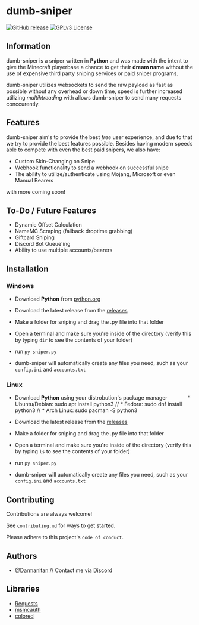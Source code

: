 # dumb-sniper
[![GitHub release](https://img.shields.io/github/release/wieku/danser-go.svg)](https://github.com/Darmanitan/dumb-sniper/releases/latest) [![GPLv3 License](https://img.shields.io/badge/License-GPL%20v3-yellow.svg)](https://opensource.org/licenses/)
## Information
dumb-sniper is a sniper written in **Python** and was made with the intent to give the Minecraft playerbase a chance to get their **dream name** without the use of expensive third party sniping services or paid sniper programs. 

dumb-sniper utilizes websockets to send the raw payload as fast as possible without any overhead or down time, speed is further increased utilizing *multihtreading* with allows dumb-sniper to send many requests conccurently.

## Features
dumb-sniper aim's to provide the best *free* user experience, and due to that we try to provide the best features possible. Besides having modern speeds able to compete with even the best paid snipers, we also have:

* Custom Skin-Changing on Snipe
* Webhook functionality to send a webhook on successful snipe
* The ability to utilize/authenticate using Mojang, Microsoft or even Manual Bearers

with more coming soon!

## To-Do / Future Features
* Dynamic Offset Calculation
* NameMC Scraping (fallback droptime grabbing)
* Giftcard Sniping
* Discord Bot Queue'ing
* Ability to use multiple accounts/bearers

## Installation
### Windows
* Download **Python** from [python.org](https://www.python.org/)

* Download the latest release from the [releases](https://github.com/Darmanitan/dumb-sniper)
* Make a folder for sniping and drag the .py file into that folder
* Open a terminal and make sure you're inside of the directory (verify this by typing ``dir`` to see the contents of your folder)
* run ``py sniper.py``
* dumb-sniper will automatically create any files you need, such as your ``config.ini`` and ``accounts.txt``

### Linux
* Download **Python** using your distrobution's package manager
&nbsp;&nbsp;&nbsp;&nbsp;&nbsp;&nbsp;&nbsp;&nbsp;&nbsp;&nbsp;&nbsp;&nbsp; * Ubuntu/Debian: sudo apt install python3 // * Fedora: sudo dnf install python3 // * Arch Linux: sudo pacman -S python3

* Download the latest release from the [releases](https://github.com/Darmanitan/dumb-sniper)
* Make a folder for sniping and drag the .py file into that folder
* Open a terminal and make sure you're inside of the directory (verify this by typing ``ls`` to see the contents of your folder)
* run ``py sniper.py``
* dumb-sniper will automatically create any files you need, such as your ``config.ini`` and ``accounts.txt``
## Contributing

Contributions are always welcome!

See `contributing.md` for ways to get started.

Please adhere to this project's `code of conduct`.


## Authors

- [@Darmanitan](https://www.github.com/darmanitan) // Contact me via [Discord](https://discord.com/users/855586334005002270)



## Libraries

* [Requests](https://pypi.org/project/requests/)
* [msmcauth](https://pypi.org/project/msmcauth/)
* [colored](https://pypi.org/project/colored/)